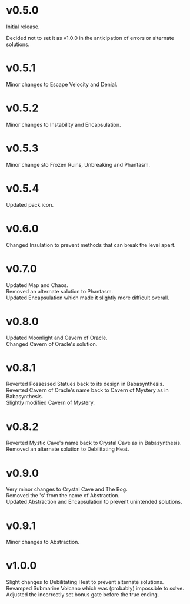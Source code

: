 # v0.5.0
Initial release.

Decided not to set it as v1.0.0 in the anticipation of errors or alternate solutions.

# v0.5.1
Minor changes to Escape Velocity and Denial.

# v0.5.2
Minor changes to Instability and Encapsulation.

# v0.5.3
Minor change sto Frozen Ruins, Unbreaking and Phantasm.

# v0.5.4
Updated pack icon.

# v0.6.0
Changed Insulation to prevent methods that can break the level apart.

# v0.7.0
Updated Map and Chaos.    
Removed an alternate solution to Phantasm.    
Updated Encapsulation which made it slightly more difficult overall.

# v0.8.0
Updated Moonlight and Cavern of Oracle.    
Changed Cavern of Oracle's solution.

# v0.8.1
Reverted Possessed Statues back to its design in Babasynthesis.    
Reverted Cavern of Oracle's name back to Cavern of Mystery as in Babasynthesis.    
Slightly modified Cavern of Mystery.

# v0.8.2
Reverted Mystic Cave's name back to Crystal Cave as in Babasynthesis.    
Removed an alternate solution to Debilitating Heat.

# v0.9.0
Very minor changes to Crystal Cave and The Bog.    
Removed the 's' from the name of Abstraction.    
Updated Abstraction and Encapsulation to prevent unintended solutions.

# v0.9.1
Minor changes to Abstraction.

# v1.0.0
Slight changes to Debilitating Heat to prevent alternate solutions.    
Revamped Submarine Volcano which was (probably) impossible to solve.    
Adjusted the incorrectly set bonus gate before the true ending.
